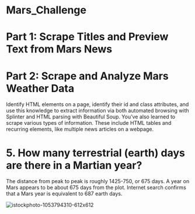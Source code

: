 # Mars_Challenge

# Part 1: Scrape Titles and Preview Text from Mars News
# Part 2: Scrape and Analyze Mars Weather Data

Identify HTML elements on a page, identify their id and class attributes, and use this knowledge to extract information via both automated browsing with Splinter and HTML parsing with Beautiful Soup. You’ve also learned to scrape various types of information. These include HTML tables and recurring elements, like multiple news articles on a webpage.



# 5. How many terrestrial (earth) days are there in a Martian year?
The distance from peak to peak is roughly 1425-750, or 675 days. A year on Mars appears to be about 675 days from the plot. Internet search confirms that a Mars year is equivalent to 687 earth days.



![istockphoto-1053794310-612x612](https://github.com/AFKAMI/Mars_Challenge/assets/126113162/b7bb264b-09ed-44b7-9120-c1eb2e14fca4)
